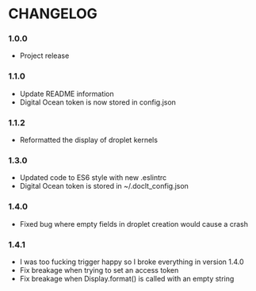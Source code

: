 # CHANGELOG

### 1.0.0
  - Project release

### 1.1.0
  - Update README information
  - Digital Ocean token is now stored in config.json

### 1.1.2
  - Reformatted the display of droplet kernels

### 1.3.0
  - Updated code to ES6 style with new .eslintrc
  - Digital Ocean token is stored in ~/.doclt_config.json

### 1.4.0
  - Fixed bug where empty fields in droplet creation would cause a crash

### 1.4.1
  - I was too fucking trigger happy so I broke everything in version 1.4.0
  - Fix breakage when trying to set an access token
  - Fix breakage when Display.format() is called with an empty string
